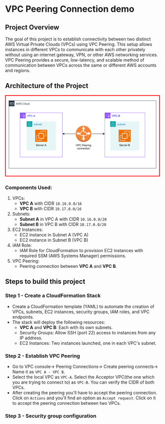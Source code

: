 # VPC Peering Connection demo
## Project Overview
The goal of this project is to establish connectivity between two distinct AWS Virtual Private Clouds (VPCs) using VPC Peering. This setup allows instances in different VPCs to communicate with each other privately without using an internet gateway, VPN, or other AWS networking services. VPC Peering provides a secure, low-latency, and scalable method of communication between VPCs across the same or different AWS accounts and regions.
## Architecture of the Project
![Diagram explaining the architecture of this project](Images/Architecture-diagram.svg)
### **Components Used:**
1. VPCs:
   * **VPC A** with CIDR `10.16.0.0/16`
   * **VPC B** with CIDR `10.17.0.0/16`
2. Subnets:
   * **Subnet A** in VPC A with CIDR `10.16.0.0/20`
   * **Subnet B** in VPC B with CIDR `10.17.0.0/20`
3. EC2 Instances:
   * EC2 instance in Subnet A (VPC A)
   * EC2 instance in Subnet B (VPC B)
4. IAM Role:
   * IAM Role for CloudFormation to provision EC2 instances with required SSM (AWS Systems Manager) permissions.
5. VPC Peering:
   * Peering connection between **VPC A** and **VPC B**.
## Steps to build this project
### Step 1 - Create a CloudFormation Stack
* Create a CloudFormation template (YAML) to automate the creation of VPCs, subnets, EC2 instances, security groups, IAM
  roles, and VPC endpoints.
* The stack will deploy the following resources:
  * **VPC A** and **VPC B**: Each with its own subnets.
  * Security Groups: Allow SSH (port 22) access to instances from any IP address.
  * EC2 Instances: Two instances launched, one in each VPC's subnet.
### Step 2 - Establish VPC Peering
* Go to VPC console-> Peering Connections-> Create peering connects-> Name it as `VPC A - VPC B`.
* Select the local VPC as `VPC-A`. Select the Acceptor VPC(the one which you are trying to connect to) as `VPC-B`. You can
  verify the CIDR of both VPCs.
* After creating the peering you'll have to accept the peering connection. Click on `Actions` and you'll find an option as
  `Accept request`. Click on it to accept the peering connection between two VPCs.
### Step 3 - Security group configuration
